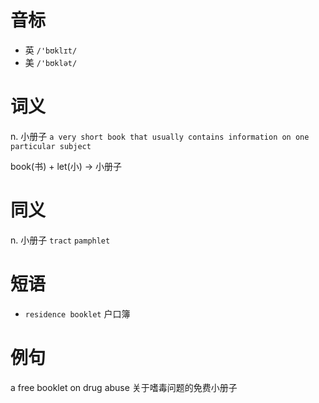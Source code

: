 # 音标

- 英 `/'bʊklɪt/`
- 美 `/'bʊklət/`

# 词义

n. 小册子
`a very short book that usually contains information on one particular subject`



book(书) + let(小) → 小册子

# 同义

n. 小册子
`tract` `pamphlet`

# 短语

- `residence booklet` 户口簿

# 例句

a free booklet on drug abuse
关于嗜毒问题的免费小册子


